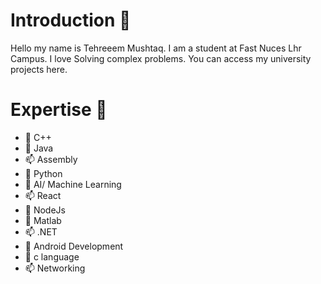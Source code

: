 # Introduction 👋
Hello my name is Tehreeem Mushtaq. I am a student at Fast Nuces Lhr Campus. I love Solving complex problems. You can access my university projects here.
# Expertise 👀
- 🌱 C++
- 💞️ Java
- 📫 Assembly
- 🌱 Python
- 💞️ AI/ Machine Learning
- 📫 React
- 🌱 NodeJs
- 💞️ Matlab
- 📫 .NET
- 🌱 Android Development
- 💞️ c language
- 📫 Networking

<!---
Tehreem104/Tehreem104 is a ✨ special ✨ repository because its `README.md` (this file) appears on your GitHub profile.
You can click the Preview link to take a look at your changes.
--->
